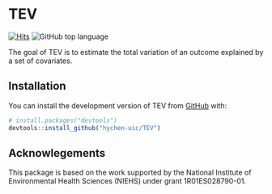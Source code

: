 
<!-- README.md is generated from README.Rmd. Please edit that file -->

# TEV

<!-- badges: start -->

[![Hits](https://hits.seeyoufarm.com/api/count/incr/badge.svg?url=https%3A%2F%2Fgithub.com%2Fhychen-uic%2FTEV&count_bg=%2379C83D&title_bg=%23555555&icon=&icon_color=%23E7E7E7&title=visits&edge_flat=false)](https://hits.seeyoufarm.com)
![GitHub top
language](https://img.shields.io/github/languages/top/hychen-uic/TEV?color=red)
<!-- ![GitHub R package version](https://img.shields.io/github/r-package/v/hychen-uic/TEV) -->
<!-- badges: end -->

The goal of TEV is to estimate the total variation of an outcome
explained by a set of covariates.

## Installation

You can install the development version of TEV from
[GitHub](https://github.com/) with:

``` r
# install.packages("devtools")
devtools::install_github("hychen-uic/TEV")
```

## Acknowlegements

This package is based on the work supported by the National Institute of
Environmental Health Sciences (NIEHS) under grant 1R01ES028790-01.

